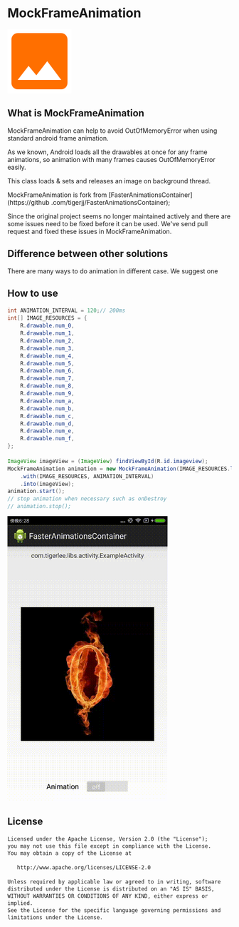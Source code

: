 # MockFrameAnimation

![logo](sample/src/main/res/mipmap-xxhdpi/ic_launcher.png)

## What is MockFrameAnimation

MockFrameAnimation can help to avoid OutOfMemoryError when using standard android frame animation.

As we known, Android loads all the drawables at once for any frame animations, so animation with 
many frames causes OutOfMemoryError easily. 

This class loads & sets and releases an image on background thread.

MockFrameAnimation is fork from [FasterAnimationsContainer](https://github
.com/tigerjj/FasterAnimationsContainer);

Since the original project seems no longer maintained actively and there are some issues need to be
fixed before it can be used. We've send pull request and fixed these issues in MockFrameAnimation.

## Difference between other solutions

There are many ways to do animation in different case. We suggest one 
## How to use

```java
int ANIMATION_INTERVAL = 120;// 200ms
int[] IMAGE_RESOURCES = {
    R.drawable.num_0,
    R.drawable.num_1,
    R.drawable.num_2,
    R.drawable.num_3,
    R.drawable.num_4,
    R.drawable.num_5,
    R.drawable.num_6,
    R.drawable.num_7,
    R.drawable.num_8,
    R.drawable.num_9,
    R.drawable.num_a,
    R.drawable.num_b,
    R.drawable.num_c,
    R.drawable.num_d,
    R.drawable.num_e,
    R.drawable.num_f,
};

ImageView imageView = (ImageView) findViewById(R.id.imageview);
MockFrameAnimation animation = new MockFrameAnimation(IMAGE_RESOURCES.length)
    .with(IMAGE_RESOURCES, ANIMATION_INTERVAL)
    .into(imageView);
animation.start();
// stop animation when necessary such as onDestroy
// animation.stop();

```

![Animation](device-2017-09-01-182900.gif)

## License

```
Licensed under the Apache License, Version 2.0 (the "License");
you may not use this file except in compliance with the License.
You may obtain a copy of the License at

   http://www.apache.org/licenses/LICENSE-2.0

Unless required by applicable law or agreed to in writing, software
distributed under the License is distributed on an "AS IS" BASIS,
WITHOUT WARRANTIES OR CONDITIONS OF ANY KIND, either express or implied.
See the License for the specific language governing permissions and
limitations under the License.
```